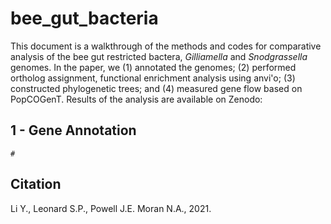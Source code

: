# bee_gut_bacteria

This document is a walkthrough of the methods and codes for comparative analysis of the bee gut restricted bactera, *Gilliamella* and *Snodgrassella* genomes. In the paper, we (1) annotated the genomes; (2) performed ortholog assignment, functional enrichment analysis using anvi'o; (3) constructed phylogenetic trees; and (4) measured gene flow based on PopCOGenT. Results of the analysis are available on Zenodo: 

## 1 - Gene Annotation
    # 
    
    

## Citation

Li Y., Leonard S.P., Powell J.E. Moran N.A., 2021. 
